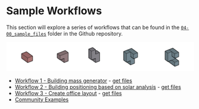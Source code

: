 # Sample Workflows

This section will explore a series of workflows that can be found in the [`04-00_sample_files`](https://github.com/DynamoDS/RefineryPrimer/tree/master/07-workflows/07-00_sample_files) folder in the Github repository.

![](../.gitbook/assets/sample%20%282%29.png)

* [Workflow 1 - Building mass generator](04-01_workflow-1-building-mass-generator.md) - [get files](https://github.com/martinstacey/RefineryPrimer/tree/bf3f382a4a941f34e3f9114c0f0e6bce72088337/04-sample-workflows/04-00_sample_files/workflow1/README.md) 
* [Workflow 2 - Building positioning based on solar analysis](04-02_workflow-2-building-positioning-based-on-solar-analysis.md) -  [get files](https://github.com/martinstacey/RefineryPrimer/tree/bf3f382a4a941f34e3f9114c0f0e6bce72088337/04-sample-workflows/04-00_sample_files/workflow2/README.md) 
* [Workflow 3 - Create office layout](04-03_workflow-3-office-layout.md) - [get files](https://github.com/martinstacey/RefineryPrimer/tree/bf3f382a4a941f34e3f9114c0f0e6bce72088337/04-sample-workflows/04-00_sample_files/workflow3/README.md) 
* [Community Examples](04-04_community-examples.md)

